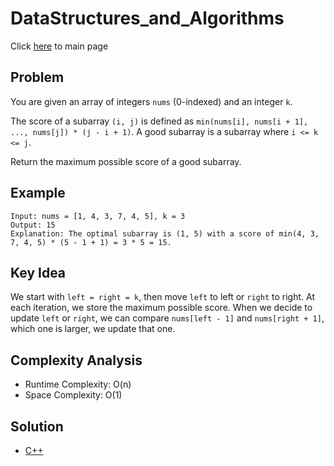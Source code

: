 # DataStructures_and_Algorithms
Click [here](../../README.md) to main page

## Problem
You are given an array of integers `nums` (0-indexed) and an integer `k`.

The score of a subarray `(i, j)` is defined as `min(nums[i], nums[i + 1], ..., nums[j]) * (j - i + 1)`. A good subarray is a subarray where `i <= k <= j`.

Return the maximum possible score of a good subarray.

## Example
```
Input: nums = [1, 4, 3, 7, 4, 5], k = 3
Output: 15
Explanation: The optimal subarray is (1, 5) with a score of min(4, 3, 7, 4, 5) * (5 - 1 + 1) = 3 * 5 = 15.
```

## Key Idea
We start with `left = right = k`, then move `left` to left or `right` to right. At each iteration, we store the maximum possible score. When we decide to update `left` or `right`, we can compare `nums[left - 1]` and `nums[right + 1]`, which one is larger, we update that one.

## Complexity Analysis
- Runtime Complexity: O(n)
- Space Complexity: O(1)

## Solution
- [C++](./solution.cpp)